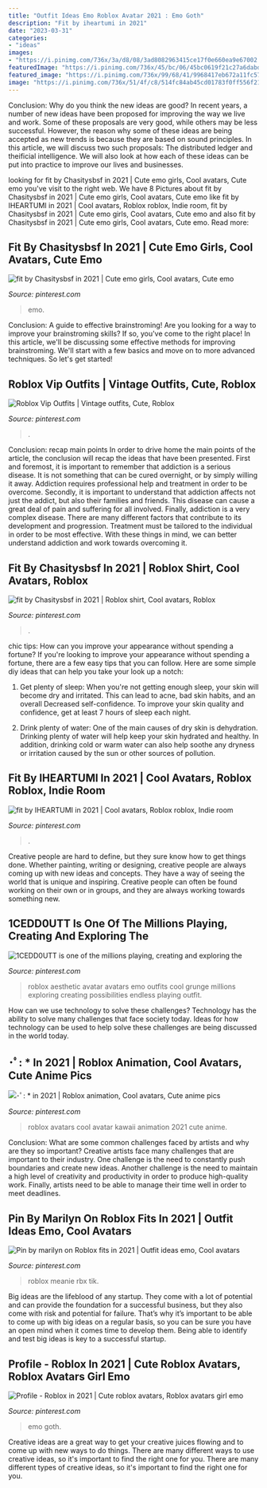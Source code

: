 ```yaml
---
title: "Outfit Ideas Emo Roblox Avatar 2021 : Emo Goth"
description: "Fit by iheartumi in 2021"
date: "2023-03-31"
categories:
- "ideas"
images:
- "https://i.pinimg.com/736x/3a/d8/08/3ad8082963415ce17f0e660ea9e67002.jpg"
featuredImage: "https://i.pinimg.com/736x/45/bc/06/45bc0619f21c27a6dabd85e884898c35.jpg"
featured_image: "https://i.pinimg.com/736x/99/68/41/9968417eb672a11fc572ce4ad637c4b2.jpg"
image: "https://i.pinimg.com/736x/51/4f/c8/514fc84ab45cd01783f0ff556f21a07e.jpg"
---
```



Conclusion: Why do you think the new ideas are good?
In recent years, a number of new ideas have been proposed for improving the way we live and work. Some of these proposals are very good, while others may be less successful. However, the reason why some of these ideas are being accepted as new trends is because they are based on sound principles. In this article, we will discuss two such proposals: The distributed ledger and theificial intelligence. We will also look at how each of these ideas can be put into practice to improve our lives and businesses.

	

		
looking for fit by Chasitysbsf in 2021 | Cute emo girls, Cool avatars, Cute emo you've visit to the right web. We have 8 Pictures about fit by Chasitysbsf in 2021 | Cute emo girls, Cool avatars, Cute emo like fit by IHEARTUMI in 2021 | Cool avatars, Roblox roblox, Indie room, fit by Chasitysbsf in 2021 | Cute emo girls, Cool avatars, Cute emo and also fit by Chasitysbsf in 2021 | Cute emo girls, Cool avatars, Cute emo. Read more:
		
    
## Fit By Chasitysbsf In 2021 | Cute Emo Girls, Cool Avatars, Cute Emo

<img loading=lazy src="https://i.pinimg.com/736x/4d/ce/26/4dce26aba24c4015ab93f486430c4a84.jpg" onerror="this.onerror=null;this.src='https://tse3.mm.bing.net/th?id=OIP.9quID1lTzMUlQgPiBiSzJQHaMb&amp;pid=15.1';" alt="fit by Chasitysbsf in 2021 | Cute emo girls, Cool avatars, Cute emo">

_Source: pinterest.com_

>emo. 

	

Conclusion: A guide to effective brainstroming!
Are you looking for a way to improve your brainstroming skills? If so, you've come to the right place! In this article, we'll be discussing some effective methods for improving brainstroming. We'll start with a few basics and move on to more advanced techniques. So let's get started!

    
## Roblox Vip Outfits | Vintage Outfits, Cute, Roblox

<img loading=lazy src="https://i.pinimg.com/736x/1d/22/be/1d22beae17b415af9aa82958d6887ac2.jpg" onerror="this.onerror=null;this.src='https://tse2.mm.bing.net/th?id=OIP.XIclQd5cDe9gyCMxjSlcGAHaO0&amp;pid=15.1';" alt="Roblox Vip Outfits | Vintage outfits, Cute, Roblox">

_Source: pinterest.com_

>. 

	

Conclusion: recap main points
In order to drive home the main points of the article, the conclusion will recap the ideas that have been presented. First and foremost, it is important to remember that addiction is a serious disease. It is not something that can be cured overnight, or by simply willing it away. Addiction requires professional help and treatment in order to be overcome. Secondly, it is important to understand that addiction affects not just the addict, but also their families and friends. This disease can cause a great deal of pain and suffering for all involved. Finally, addiction is a very complex disease. There are many different factors that contribute to its development and progression. Treatment must be tailored to the individual in order to be most effective. With these things in mind, we can better understand addiction and work towards overcoming it.

    
## Fit By Chasitysbsf In 2021 | Roblox Shirt, Cool Avatars, Roblox

<img loading=lazy src="https://i.pinimg.com/736x/45/bc/06/45bc0619f21c27a6dabd85e884898c35.jpg" onerror="this.onerror=null;this.src='https://tse3.mm.bing.net/th?id=OIP.6WPyFYT9DTtp-IWKlkNOxwHaMo&amp;pid=15.1';" alt="fit by Chasitysbsf in 2021 | Roblox shirt, Cool avatars, Roblox">

_Source: pinterest.com_

>. 

	

chic tips: How can you improve your appearance without spending a fortune?
If you're looking to improve your appearance without spending a fortune, there are a few easy tips that you can follow. Here are some simple diy ideas that can help you take your look up a notch:
1. Get plenty of sleep: When you're not getting enough sleep, your skin will become dry and irritated. This can lead to acne, bad skin habits, and an overall Decreased self-confidence. To improve your skin quality and confidence, get at least 7 hours of sleep each night.

2. Drink plenty of water: One of the main causes of dry skin is dehydration. Drinking plenty of water will help keep your skin hydrated and healthy. In addition, drinking cold or warm water can also help soothe any dryness or irritation caused by the sun or other sources of pollution.


    
## Fit By IHEARTUMI In 2021 | Cool Avatars, Roblox Roblox, Indie Room

<img loading=lazy src="https://i.pinimg.com/736x/73/80/f9/7380f9520c357e48ed1710d033a95f32.jpg" onerror="this.onerror=null;this.src='https://tse3.mm.bing.net/th?id=OIP.-b2y_9cASAmcOdlHkMhW0QHaM-&amp;pid=15.1';" alt="fit by IHEARTUMI in 2021 | Cool avatars, Roblox roblox, Indie room">

_Source: pinterest.com_

>. 

	

Creative people are hard to define, but they sure know how to get things done. Whether painting, writing or designing, creative people are always coming up with new ideas and concepts. They have a way of seeing the world that is unique and inspiring. Creative people can often be found working on their own or in groups, and they are always working towards something new.

    
## 1CEDD0UTT Is One Of The Millions Playing, Creating And Exploring The

<img loading=lazy src="https://i.pinimg.com/736x/51/4f/c8/514fc84ab45cd01783f0ff556f21a07e.jpg" onerror="this.onerror=null;this.src='https://tse4.mm.bing.net/th?id=OIP.i46X8rpUrlnz0C7Icb20ZQAAAA&amp;pid=15.1';" alt="1CEDD0UTT is one of the millions playing, creating and exploring the">

_Source: pinterest.com_

>roblox aesthetic avatar avatars emo outfits cool grunge millions exploring creating possibilities endless playing outfit. 

	

How can we use technology to solve these challenges?
Technology has the ability to solve many challenges that face society today. Ideas for how technology can be used to help solve these challenges are being discussed in the world today.

    
## ･ﾟ: * In 2021 | Roblox Animation, Cool Avatars, Cute Anime Pics

<img loading=lazy src="https://i.pinimg.com/736x/99/68/41/9968417eb672a11fc572ce4ad637c4b2.jpg" onerror="this.onerror=null;this.src='https://tse2.mm.bing.net/th?id=OIP.rCef1DZk4uyB4O7SpWdZrQHaMD&amp;pid=15.1';" alt="･ﾟ: * in 2021 | Roblox animation, Cool avatars, Cute anime pics">

_Source: pinterest.com_

>roblox avatars cool avatar kawaii animation 2021 cute anime. 

	

Conclusion: What are some common challenges faced by artists and why are they so important?
Creative artists face many challenges that are important to their industry. One challenge is the need to constantly push boundaries and create new ideas. Another challenge is the need to maintain a high level of creativity and productivity in order to produce high-quality work. Finally, artists need to be able to manage their time well in order to meet deadlines.

    
## Pin By Marilyn On Roblox Fits In 2021 | Outfit Ideas Emo, Cool Avatars

<img loading=lazy src="https://i.pinimg.com/736x/4d/64/c6/4d64c6720dc59133cf21c49c9b0140ad.jpg" onerror="this.onerror=null;this.src='https://tse2.mm.bing.net/th?id=OIP.XD0MN3_1I4pvt3ashHZCogHaMP&amp;pid=15.1';" alt="Pin by marilyn on Roblox fits in 2021 | Outfit ideas emo, Cool avatars">

_Source: pinterest.com_

>roblox meanie rbx tik. 

	

Big ideas are the lifeblood of any startup. They come with a lot of potential and can provide the foundation for a successful business, but they also come with risk and potential for failure. That’s why it’s important to be able to come up with big ideas on a regular basis, so you can be sure you have an open mind when it comes time to develop them. Being able to identify and test big ideas is key to a successful startup.

    
## Profile - Roblox In 2021 | Cute Roblox Avatars, Roblox Avatars Girl Emo

<img loading=lazy src="https://i.pinimg.com/736x/3a/d8/08/3ad8082963415ce17f0e660ea9e67002.jpg" onerror="this.onerror=null;this.src='https://tse4.mm.bing.net/th?id=OIP.XnOSiQoCG8-gM2MhQ0T9WQHaGC&amp;pid=15.1';" alt="Profile - Roblox in 2021 | Cute roblox avatars, Roblox avatars girl emo">

_Source: pinterest.com_

>emo goth. 

	

Creative ideas are a great way to get your creative juices flowing and to come up with new ways to do things. There are many different ways to use creative ideas, so it's important to find the right one for you. There are many different types of creative ideas, so it's important to find the right one for you.

